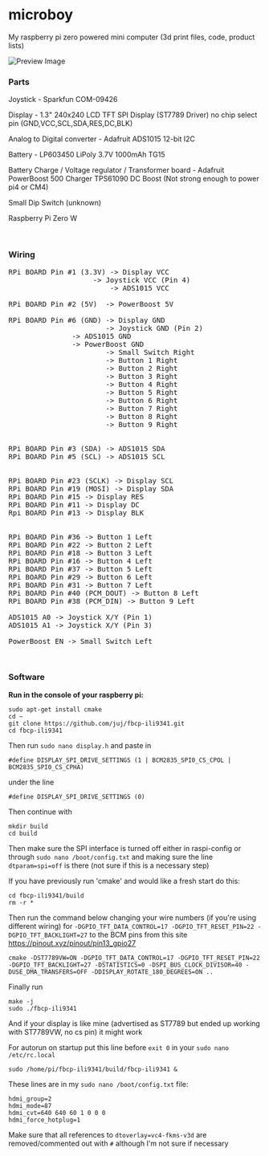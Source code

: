 # microboy
My raspberry pi zero powered mini computer (3d print files, code, product lists)

![Preview Image](photo.png)
<br>

### Parts
Joystick - Sparkfun COM-09426

Display - 1.3" 240x240 LCD TFT SPI Display (ST7789 Driver) no chip select pin (GND,VCC,SCL,SDA,RES,DC,BLK)

Analog to Digital converter - Adafruit ADS1015 12-bit I2C

Battery - LP603450 LiPoly 3.7V 1000mAh TG15

Battery Charge / Voltage regulator / Transformer board - Adafruit PowerBoost 500 Charger TPS61090 DC Boost (Not strong enough to power pi4 or CM4)

Small Dip Switch (unknown)

Raspberry Pi Zero W

<br>

### Wiring
<pre>
RPi BOARD Pin #1 (3.3V) -> Display VCC
       		        -> Joystick VCC (Pin 4)
                        -> ADS1015 VCC

RPi BOARD Pin #2 (5V)  -> PowerBoost 5V

RPi BOARD Pin #6 (GND) -> Display GND
                       -> Joystick GND (Pin 2)
		       -> ADS1015 GND
		       -> PowerBoost GND
                       -> Small Switch Right
                       -> Button 1 Right
                       -> Button 2 Right
                       -> Button 3 Right
                       -> Button 4 Right
                       -> Button 5 Right
                       -> Button 6 Right
                       -> Button 7 Right
                       -> Button 8 Right
                       -> Button 9 Right


RPi BOARD Pin #3 (SDA) -> ADS1015 SDA
RPi BOARD Pin #5 (SCL) -> ADS1015 SCL


RPi BOARD Pin #23 (SCLK) -> Display SCL
RPi BOARD Pin #19 (MOSI) -> Display SDA
RPi BOARD Pin #15 -> Display RES
RPi BOARD Pin #11 -> Display DC
Rpi BOARD Pin #13 -> Display BLK


RPi BOARD Pin #36 -> Button 1 Left
RPi BOARD Pin #22 -> Button 2 Left
RPi BOARD Pin #18 -> Button 3 Left
RPi BOARD Pin #16 -> Button 4 Left
RPi BOARD Pin #37 -> Button 5 Left
RPi BOARD Pin #29 -> Button 6 Left
RPi BOARD Pin #31 -> Button 7 Left
RPi BOARD Pin #40 (PCM_DOUT) -> Button 8 Left
RPi BOARD Pin #38 (PCM_DIN) -> Button 9 Left

ADS1015 A0 -> Joystick X/Y (Pin 1)
ADS1015 A1 -> Joystick X/Y (Pin 3)

PowerBoost EN -> Small Switch Left
</pre>

<br>

### Software

**Run in the console of your raspberry pi:**

```
sudo apt-get install cmake
cd ~
git clone https://github.com/juj/fbcp-ili9341.git
cd fbcp-ili9341
```

Then run `sudo nano display.h` and paste in 

`#define DISPLAY_SPI_DRIVE_SETTINGS (1 | BCM2835_SPI0_CS_CPOL | BCM2835_SPI0_CS_CPHA)`

under the line

`#define DISPLAY_SPI_DRIVE_SETTINGS (0)`

Then continue with

```
mkdir build
cd build
```

Then make sure the SPI interface is turned off either in raspi-config or through `sudo nano /boot/config.txt` and making sure the line `dtparam=spi=off` is there (not sure if this is a necessary step)

If you have previously run 'cmake' and would like a fresh start do this:

```
cd fbcp-ili9341/build
rm -r *
```

Then run the command below changing your wire numbers (if you're using different wiring) for `-DGPIO_TFT_DATA_CONTROL=17 -DGPIO_TFT_RESET_PIN=22 -DGPIO_TFT_BACKLIGHT=27` to the BCM pins from this site https://pinout.xyz/pinout/pin13_gpio27

`cmake -DST7789VW=ON -DGPIO_TFT_DATA_CONTROL=17 -DGPIO_TFT_RESET_PIN=22 -DGPIO_TFT_BACKLIGHT=27 -DSTATISTICS=0 -DSPI_BUS_CLOCK_DIVISOR=40 -DUSE_DMA_TRANSFERS=OFF -DDISPLAY_ROTATE_180_DEGREES=ON ..`

Finally run

```
make -j
sudo ./fbcp-ili9341
```

And if your display is like mine (advertised as ST7789 but ended up working with ST7789VW, no cs pin) it might work

For autorun on startup put this line before `exit 0` in your `sudo nano /etc/rc.local`

`sudo /home/pi/fbcp-ili9341/build/fbcp-ili9341 &`

These lines are in my `sudo nano /boot/config.txt` file:

```
hdmi_group=2
hdmi_mode=87
hdmi_cvt=640 640 60 1 0 0 0
hdmi_force_hotplug=1
```
Make sure that all references to `dtoverlay=vc4-fkms-v3d` are removed/commented out with `#` although I'm not sure if necessary
